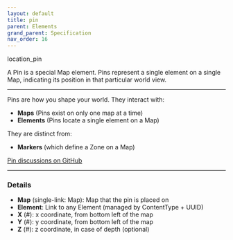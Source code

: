 ```yaml
---
layout: default
title: pin
parent: Elements
grand_parent: Specification
nav_order: 16
---
```



<span class="material-symbols-outlined">location_pin</span>
 

A Pin is a special Map element. Pins represent a single element on a single Map, indicating its position in that particular world view. 

--- 
   
Pins are how you shape your world. They interact with:

- **Maps** (Pins exist on only one map at a time)
- **Elements** (Pins locate a single element on a Map)

They are distinct from:

- **Markers** (which define a Zone on a Map)

[Pin discussions on GitHub](https://github.com/OnlyWorlds/OnlyWorlds/discussions/categories/pin)

---
### Details
- **Map** (single-link: Map): Map that the pin is placed on
- **Element**: Link to any Element (managed by ContentType + UUID)
- **X** (#): x coordinate, from bottom left of the map
- **Y** (#): y coordinate, from bottom left of the map
- **Z** (#): z coordinate, in case of depth (optional)

